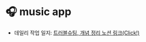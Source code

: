 # 🎧 music app
- 데일리 작업 일지: [트러블슈팅, 개념 정리 노션 링크(Click!)](https://www.notion.so/kwoneunjee/143b6a7ed2da80e8b5f3f9b921e7872e?pvs=4)
